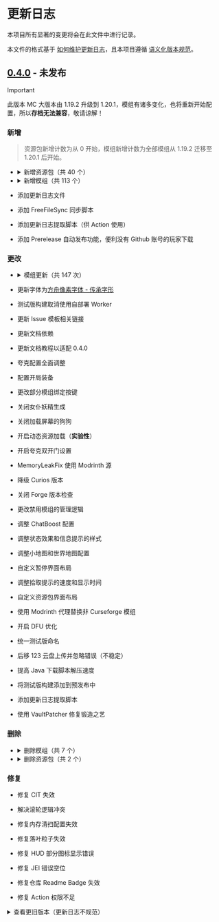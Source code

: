 # 更新日志

本项目所有显著的变更将会在此文件中进行记录。

本文件的格式基于 [如何维护更新日志](https://keepachangelog.com/zh-CN/1.1.0/)，且本项目遵循 [语义化版本规范](https://semver.org/lang/zh-CN/)。

## [0.4.0] - 未发布

> [!IMPORTANT]
>
> 此版本 MC 大版本由 1.19.2 升级到 1.20.1，模组有诸多变化，也将重新开始配置，所以**存档无法兼容**，敬请谅解！

### 新增

> 资源包新增计数为从 0 开始，模组新增计数为全部模组从 1.19.2 迁移至 1.20.1 后开始。 

- <details>

  <summary> 新增资源包（共 40 个） </summary>

  Bibliophilia、Mandala's GUI - Dark mode、AetherRegenerated、ALsPiglinsRevamped、ALsSkeletonsRevamped、ALsZombiesRevamped、AlternativeRainSounds、AnalogueWatchClock、AssortedAllays、AuthenticShadows、BeesReimagined、BettaClickSound、BetterCats、BetterChickens、BetterCows、BetterDogs、BetterMapItems、BetterPigs、BetterRabbits、BetterSheep、CubicSun&Moon、EclecticTrove、EnhancedMeetYourFight、FancyBeds、FarcrsBetterDirt、FormidableFoxes、OreVariants、OsShulkers、Rays3dLadders、Rays3dRails、RefinedStorageJappafied、SimpleBossBars、SparklesStardustLabsResourcepack、SpryzeensBetterGlint、TorchesReimagined、UpdatedAquaculture、UpdatedEngineering、VanillafiedAdvancementPlaque、VanillaTweaksEdit、Yuushya16xEdit、AeR - Blue Icestone、AeR - Consistent Bushes、AeR - Super Veridium、AeR - Vanilla Shaped
  
  </details>

- <details>

  <summary> 新增模组（共 113 个） </summary>
  
  Aquamirae Delight、Ars Nouveau's Flavors & Delight、Baked Delight、Barbeque's Delight、Brazilian Delight、Create: Aquatic Ambitions、Create Mechanical Spawner、Create : Misc & Things、Create: Sweets & Treats、Create：Abyss Catalysis、Create: Addon Compatibility、Delightful Burgers、Deltabox Lib、Display Delight、Effecticularity、Fruits Delight、Frycook's Delight、Jellyfishing Delight、Jellyfishing、Luncheon Meat 'S Delight、Maturi Delight、Muffin's Thai's Delight、Pizza Delight、Silent's Delight、Slavic Delight、Spanish Delight、Tofu Delight、TofuCraftReload、Trail&Tales Delight、Ube's Delight、Veggies Delight、Vintage Delight、ChoiceTheorem's Overhauled Village、Lithostitched、Terralith、alex's caves addon、Alex's Caves: Trimmed!、Alex's Caves、Ars Botania、Ars Repairing、Botanic Pledge、Botarium、Cave Delight、Chat Boost、Crash pipe、Create: Fuel & Water Information、Create: New Age、Create: Oppenheimered、Create Optical、Daily Dad、Draggable Lists、Galosphere: Spellbooks、Illage and Spell-age: Iron's Spells Addon、Immersive Machinery、Loading Backgrounds、Lodestone、Malum、Mana Unification、Create: New Age / Alex's Caves Integration、OWorld2Create、Potions Master、Satisfying Buttons、Structurify、Supernatural、Tiny Alex's Caves Tweaks、HT's TreeChop、Turtle Charging Station、World Play Time、World Preview、Aether: Lost Content Addon、AsyncParticles、Better Snowball Fight 3、Better Than Llamas、Bouncier Beds、Bountiful、BrassAmber BattleTowers、Cat Jammies、Connectible Chains、Crafting Tweaks、Create: Mobile Packages、Dimensional Dungeons、Dustrial Decor、Ender Mail、The Endergetic Expansion、Explorer's Compass Edited、Feywild、Heracles、Iglee's Library、Immersive Cooking、Immersive UI、Kambrik、Mermod、Overweight Farming、PaperDoll、Peculiars、Reactive Music、Relics、RSInfinityBooster、Sakura、Scholar、Simple Custom Early Loading、Slab Machines、Snuffles、Sophisticated Backpacks Container Blacklist、The Lost Cities、Tide、Tide's Delight、Reforged、Tumbleweed、UnionLib、Vending Machine、Warrior Rage、Yoyos
  
  </details>

- 添加更新日志文件

- 添加 FreeFileSync 同步脚本

- 添加更新日志提取脚本（供 Action 使用）

- 添加 Prerelease 自动发布功能，便利没有 Github 账号的玩家下载

### 更改

- <details>

  <summary> 模组更新（共 147 次） </summary>
  
  
  - AllTheLeaks、Better Villages、Biomes O' Plenty、ChatImage、Create: Pattern Schematics、Create、Create Crafts & Additions、Cultural Delights、Data Anchor、Dawn Of Time、Doggy Talents Next、Exposure、Exquisito、GeckoLib、Green Delights、Hexerei、ImmediatelyFast、Create: Interiors、Modular Golems、Moonlight Lib、Sophisticated Backpacks、Stardew Fishing、Touhou Little Maid、WATERFrAMES、WATERMeDIA、Workshop for handsome adventurer、XaeroPlus、Xaero's Minimap
  - AllTheLeaks、Ars Nouveau's Flavors & Delight、Artifacts、Ascended Quark、Balm、Bubble boots、Corpse x Curios API Compat、Crabber's Delight、Create: Central Kitchen、Create : Creating Space、Create Encased、Create: Framed、Create Mechanical Spawner、Create、CustomSkinLoader、Data Anchor、Enhanced Celestials、Entity Culling、FastSuite、Friends&Foes、Create: Garnished、GeckoLib、Goety、Hopo Better Mineshaft、Hopo Better Ruined Portals、Hopo Better Underwater Ruins、I18nUpdateMod、Integrated Dungeons and Structures、Immersive Aircraft、L2 Library、L_Ender 's Cataclysm、Loot Integrations、Not Enough Animations、Pineapple Delight、Quark、Moonlight Lib、Smarter Farmers、Save My Shaky Network、Some Assembly Required、Sophisticated Core、Sound Physics Remastered、Stardew Fishing、Supplementaries、Towers of the Wild Modded、TrashSlot、Urkaz Moon Tools、WATERMeDIA、What Are They Up To、Villager Workers、YetAnotherConfigLib、Zeta
  - AllTheLeaks、Ars Elemental、Artifacts、Balm、Biomes O' Plenty、Blueprint、Botania、Chat Heads、Chloride、ChoiceTheorem's Overhauled Village、Collective、Cookielicious、Crash Assistant、Create: Central Kitchen、Create: Connected、Create Deco、Create: Deepfried、Create Encased、Create: Framed、Create: Trading Floor、CreativeCore、Cultural Delights、Dimensional Dungeons、Doggy Talents Next、Drippy Loading Screen、Ender's Delight、Exquisito、Extra Disks、ExtraSounds Next、FancyMenu、Flerovium、FLIB、Create: Garnished、Goety、Guns Without Roses、Hearths、Integrated API、Iron's Spells 'n Spellbooks、The New Shutters、L_Ender 's Cataclysm、Luncheon Meat 'S Delight、Meet Your Fight、ModernFix、Modular Golems、mutil、Oreganized、Polymorph、Puzzles Lib、Moonlight Lib、Simple Custom Early Loading、Save My Shaky Network、Sophisticated Backpacks、Sophisticated Core、Sophisticated Storage、Sound Physics Remastered、Stardew Fishing、Structure Essentials、Supplementaries、Tetra、ThreatenGL、TofuCraftReload、Trail&Tales Delight、Upgrade Aquatic、WATERFrAMES、WorldComment、Xtra Arrows、Yuushya Townscape、Zeta
  
  </details>
  
- 更新字体为[方舟像素字体 - 传承字形](https://github.com/TakWolf/ark-pixel-font-inherited)

- 测试版构建取消使用自部署 Worker

- 更新 Issue 模板相关链接

- 更新文档依赖

- 更新文档教程以适配 0.4.0

- 夸克配置全面调整

- 配置开局装备

- 更改部分模组绑定按键

- 关闭女仆妖精生成

- 关闭加载屏幕的狗狗

- 开启动态资源加载（**实验性**）

- 开启夸克双开门设置

- MemoryLeakFix 使用 Modrinth 源

- 降级 Curios 版本

- 关闭 Forge 版本检查

- 更改禁用模组的管理逻辑

- 调整 ChatBoost 配置

- 调整状态效果和信息提示的样式

- 调整小地图和世界地图配置

- 自定义暂停界面布局

- 调整拾取提示的速度和显示时间

- 自定义资源包界面布局

- 使用 Modrinth 代理替换非 Curseforge 模组

- 开启 DFU 优化

- 统一测试版命名

- 后移 123 云盘上传并忽略错误（不稳定）

- 提高 Java 下载脚本解压速度

- 将测试版构建添加到预发布中

- 添加更新日志提取脚本

- 使用 VaultPatcher 修复锻造之艺

### 删除

- <details>

  <summary> 删除模组（共 7 个） </summary>
  
  ChatImage、Display Delight、Screenshot Sharing、UtilitX、Aquaculture、Aquaculture Delight、Simple Custom Early Loading
  
  </details>
  
- <details>

  <summary> 删除资源包（共 2 个） </summary>
  
  Updated Aquaculture、Yuushya 16x
  
  </details>

### 修复

- 修复 CIT 失效

- 解决滚轮逻辑冲突

- 修复内存清扫配置失效

- 修复落叶粒子失效

- 修复 HUD 部分图标显示错误

- 修复 JEI 错误空位

- 修复仓库 Readme Badge 失效

- 修复 Action 权限不足

<details>

<summary> 查看更旧版本（更新日志不规范） </summary>

## [0.3.0] - 2025-02-27

更新日志详见：https://github.com/QianFuv/Miracles-Journey/blob/0.3.0/pack/versions/0.3.0/changelog.txt

更新明细对比：https://github.com/QianFuv/Miracles-Journey/compare/0.2.0...0.3.0

## [0.2.0] - 2024-12-07

更新开发流程的第一个版本，内容颇多不一一描述。

## [0.1.3] - 2024-09-28

更新日志详见：https://github.com/QianFuv/Miracles-Journey-Old/blob/Beta-0.1.3/CHANGELOG.md

更新明细对比：https://github.com/QianFuv/Miracles-Journey-Old/compare/Beta-0.1.2...Beta-0.1.3

## [0.1.2] - 2024-07-24

更新日志详见：https://github.com/QianFuv/Miracles-Journey-Old/blob/Beta-0.1.2/CHANGELOG.md

更新明细对比：https://github.com/QianFuv/Miracles-Journey-Old/compare/Beta-0.1.1...Beta-0.1.2

## [0.1.1] - 2024-06-23

更新日志详见：https://github.com/QianFuv/Miracles-Journey-Old/blob/Beta-0.1.1/CHANGELOG.md

更新明细对比：https://github.com/QianFuv/Miracles-Journey-Old/compare/Beta-0.1.0...Beta-0.1.1

## [0.1.0] - 2024-06-02

更新日志详见：https://github.com/QianFuv/Miracles-Journey-Old/blob/Beta-0.1.0/CHANGELOG.md

更新明细对比：https://github.com/QianFuv/Miracles-Journey-Old/compare/Beta-0.0.9...Beta-0.1.0

## [0.0.9] - 2024-05-08

更新日志详见：https://github.com/QianFuv/Miracles-Journey-Old/blob/Beta-0.0.9/CHANGELOG.md

更新明细对比：https://github.com/QianFuv/Miracles-Journey-Old/compare/Beta-0.0.8...Beta-0.0.9

## [0.0.8] - 2024-03-22

更新日志详见：https://github.com/QianFuv/Miracles-Journey-Old/blob/Beta-0.0.8/CHANGELOG.md

更新明细对比：https://github.com/QianFuv/Miracles-Journey-Old/compare/Beta-0.0.7...Beta-0.0.8

## [0.0.7] - 2024-01-17

更新日志详见：https://github.com/QianFuv/Miracles-Journey-Old/blob/Beta-0.0.7/CHANGELOG.md

更新明细对比：https://github.com/QianFuv/Miracles-Journey-Old/compare/Beta-0.0.6...Beta-0.0.7

## [0.0.6] - 2023-12-18

Full Changelog: https://github.com/QianFuv/Miracles-Journey-Old/compare/Beta-0.0.5...Beta-0.0.6

## [0.0.5] - 2023-12-10

Full Changelog: https://github.com/QianFuv/Miracles-Journey-Old/compare/Beta-0.0.4...Beta-0.0.5

## [0.0.4] - 2023-12-02

Full Changelog: https://github.com/QianFuv/Miracles-Journey-Old/compare/Beta-0.0.3...Beta-0.0.4

## [0.0.3] - 2023-11-21

Full Changelog: https://github.com/QianFuv/Miracles-Journey-Old/compare/Beta-0.0.2...Beta-0.0.3

## [0.0.2] - 2023-11-14

Full Changelog: https://github.com/QianFuv/Miracles-Journey-Old/compare/Beta-0.0.1...Beta-0.0.2

## [0.0.1] - 2023-10-27

Full Changelog: https://github.com/QianFuv/Miracles-Journey-Old/commits/Beta-0.0.1

</details>


[0.4.0]: https://github.com/QianFuv/Miracles-Journey/compare/0.3.0...main
[0.3.0]: https://github.com/QianFuv/Miracles-Journey/compare/0.2.0...0.3.0
[0.2.0]: https://github.com/QianFuv/Miracles-Journey/commits/0.2.0/
[0.1.3]: https://github.com/QianFuv/Miracles-Journey-Old/compare/Beta-0.1.2...Beta-0.1.3
[0.1.2]: https://github.com/QianFuv/Miracles-Journey-Old/compare/Beta-0.1.1...Beta-0.1.2
[0.1.1]: https://github.com/QianFuv/Miracles-Journey-Old/compare/Beta-0.1.0...Beta-0.1.1
[0.1.0]: https://github.com/QianFuv/Miracles-Journey-Old/compare/Beta-0.0.9...Beta-0.1.0
[0.0.9]: https://github.com/QianFuv/Miracles-Journey-Old/compare/Beta-0.0.8...Beta-0.0.9
[0.0.8]: https://github.com/QianFuv/Miracles-Journey-Old/compare/Beta-0.0.7...Beta-0.0.8
[0.0.7]: https://github.com/QianFuv/Miracles-Journey-Old/compare/Beta-0.0.6...Beta-0.0.7
[0.0.6]: https://github.com/QianFuv/Miracles-Journey-Old/compare/Beta-0.0.5...Beta-0.0.6
[0.0.5]: https://github.com/QianFuv/Miracles-Journey-Old/compare/Beta-0.0.4...Beta-0.0.5
[0.0.4]: https://github.com/QianFuv/Miracles-Journey-Old/compare/Beta-0.0.3...Beta-0.0.4
[0.0.3]: https://github.com/QianFuv/Miracles-Journey-Old/compare/Beta-0.0.2...Beta-0.0.3
[0.0.2]: https://github.com/QianFuv/Miracles-Journey-Old/compare/Beta-0.0.1...Beta-0.0.2
[0.0.1]: https://github.com/QianFuv/Miracles-Journey-Old/commits/Beta-0.0.1